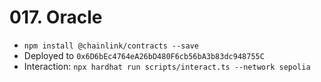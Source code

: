 # 017. Oracle

* `npm install @chainlink/contracts --save`
* Deployed to `0x6D6bEc4764eA26bD480F6cb56bA3b83dc948755C`
* Interaction: `npx hardhat run scripts/interact.ts --network sepolia`
